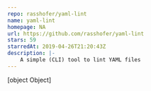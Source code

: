 ```yaml
---
repo: rasshofer/yaml-lint
name: yaml-lint
homepage: NA
url: https://github.com/rasshofer/yaml-lint
stars: 59
starredAt: 2019-04-26T21:20:43Z
description: |-
    A simple (CLI) tool to lint YAML files
---
```


[object Object]
